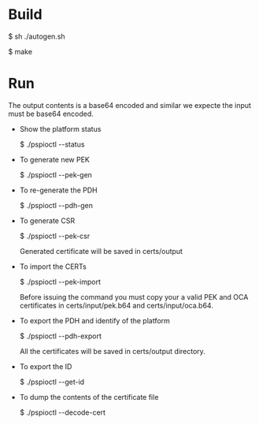 Build
======

$ sh ./autogen.sh

$ make

Run
====

The output contents is a base64 encoded and similar we expecte the input must be
base64 encoded.

* Show the platform status

  $ ./pspioctl --status

* To generate new PEK
 
  $ ./pspioctl --pek-gen

* To re-generate the PDH
 
  $ ./pspioctl --pdh-gen

* To generate CSR
 
  $ ./pspioctl --pek-csr

  Generated certificate will be saved in certs/output

* To import the CERTs

  $ ./pspioctl --pek-import

  Before issuing the command you must copy your a valid PEK and OCA
  certificates in certs/input/pek.b64 and certs/input/oca.b64.

* To export the PDH and identify of the platform

  $ ./pspioctl --pdh-export

  All the certificates will be saved in certs/output directory.

* To export the ID

  $ ./pspioctl --get-id

* To dump the contents of the certificate file

  $ ./pspioctl --decode-cert <filename>

